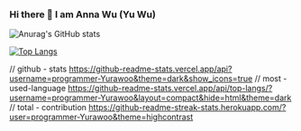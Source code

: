 ### Hi there 👋 I am Anna Wu (Yu Wu)

![Anurag's GitHub stats](https://github-readme-stats.vercel.app/api?username=Yurawoo&hide=contribs,prs)

[![Top Langs](https://github-readme-stats.vercel.app/api/top-langs/?username=Yurawoo&layout=compact)](https://github.com/anuraghazra/github-readme-stats)

// github - stats
https://github-readme-stats.vercel.app/api?username=programmer-Yurawoo&theme=dark&show_icons=true
// most - used-language
https://github-readme-stats.vercel.app/api/top-langs/?username=programmer-Yurawoo&layout=compact&hide=html&theme=dark
// total - contribution
https://github-readme-streak-stats.herokuapp.com/?user=programmer-Yurawoo&theme=highcontrast



<!--
**Yurawoo/Yurawoo** is a ✨ _special_ ✨ repository because its `README.md` (this file) appears on your GitHub profile.

Here are some ideas to get you started:

- 🔭 I’m currently working on ...
- 🌱 I’m currently learning ...
- 👯 I’m looking to collaborate on ...
- 🤔 I’m looking for help with ...
- 💬 Ask me about ...
- 📫 How to reach me: ...
- 😄 Pronouns: ...
- ⚡ Fun fact: ...
-->
